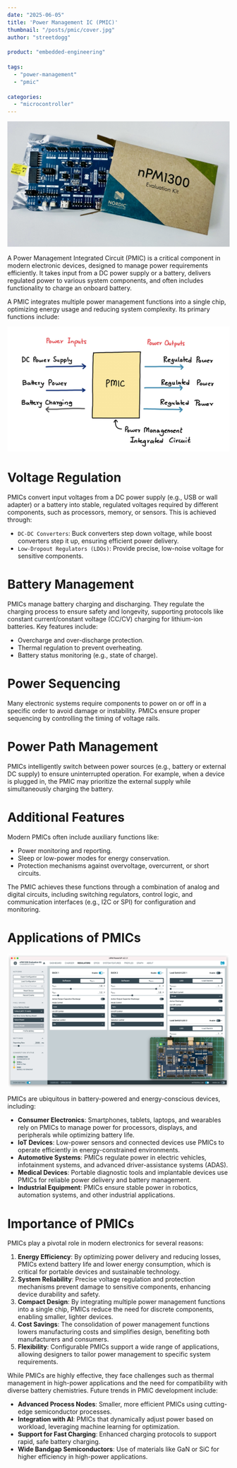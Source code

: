 ```yaml
---
date: "2025-06-05"
title: 'Power Management IC (PMIC)'
thumbnail: "/posts/pmic/cover.jpg"
author: "streetdogg"

product: "embedded-engineering"

tags:
  - "power-management"
  - "pmic"

categories:
  - "microcontroller"
---
```


![](npm1300.jpg "Nordic nPM1300 PMIC Evaluation Board!")

A Power Management Integrated Circuit (PMIC) is a critical component in modern electronic devices, designed to manage power requirements efficiently. It takes input from a DC power supply or a battery, delivers regulated power to various system components, and often includes functionality to charge an onboard battery.

<!--more-->

A PMIC integrates multiple power management functions into a single chip, optimizing energy usage and reducing system complexity. Its primary functions include:

![](cover.jpg)

# Voltage Regulation

PMICs convert input voltages from a DC power supply (e.g., USB or wall adapter) or a battery into stable, regulated voltages required by different components, such as processors, memory, or sensors. This is achieved through:
- `DC-DC Converters`: Buck converters step down voltage, while boost converters step it up, ensuring efficient power delivery.
- `Low-Dropout Regulators (LDOs)`: Provide precise, low-noise voltage for sensitive components.

# Battery Management

PMICs manage battery charging and discharging. They regulate the charging process to ensure safety and longevity, supporting protocols like constant current/constant voltage (CC/CV) charging for lithium-ion batteries. Key features include:
 - Overcharge and over-discharge protection.
 - Thermal regulation to prevent overheating.
 - Battery status monitoring (e.g., state of charge).

# Power Sequencing

Many electronic systems require components to power on or off in a specific order to avoid damage or instability. PMICs ensure proper sequencing by controlling the timing of voltage rails.

# Power Path Management

PMICs intelligently switch between power sources (e.g., battery or external DC supply) to ensure uninterrupted operation. For example, when a device is plugged in, the PMIC may prioritize the external supply while simultaneously charging the battery.

# Additional Features
   Modern PMICs often include auxiliary functions like:
   - Power monitoring and reporting.
   - Sleep or low-power modes for energy conservation.
   - Protection mechanisms against overvoltage, overcurrent, or short circuits.

The PMIC achieves these functions through a combination of analog and digital circuits, including switching regulators, control logic, and communication interfaces (e.g., I2C or SPI) for configuration and monitoring.

# Applications of PMICs

![](npmPowerUp.png "The nPM1300 board connected/controlled via the npmPowerUp companion app.")

PMICs are ubiquitous in battery-powered and energy-conscious devices, including:
- **Consumer Electronics**: Smartphones, tablets, laptops, and wearables rely on PMICs to manage power for processors, displays, and peripherals while optimizing battery life.
- **IoT Devices**: Low-power sensors and connected devices use PMICs to operate efficiently in energy-constrained environments.
- **Automotive Systems**: PMICs regulate power in electric vehicles, infotainment systems, and advanced driver-assistance systems (ADAS).
- **Medical Devices**: Portable diagnostic tools and implantable devices use PMICs for reliable power delivery and battery management.
- **Industrial Equipment**: PMICs ensure stable power in robotics, automation systems, and other industrial applications.

# Importance of PMICs
PMICs play a pivotal role in modern electronics for several reasons:
1. **Energy Efficiency**: By optimizing power delivery and reducing losses, PMICs extend battery life and lower energy consumption, which is critical for portable devices and sustainable technology.
1. **System Reliability**: Precise voltage regulation and protection mechanisms prevent damage to sensitive components, enhancing device durability and safety.
1. **Compact Design**: By integrating multiple power management functions into a single chip, PMICs reduce the need for discrete components, enabling smaller, lighter devices.
1. **Cost Savings**: The consolidation of power management functions lowers manufacturing costs and simplifies design, benefiting both manufacturers and consumers.
1. **Flexibility**: Configurable PMICs support a wide range of applications, allowing designers to tailor power management to specific system requirements.

While PMICs are highly effective, they face challenges such as thermal management in high-power applications and the need for compatibility with diverse battery chemistries. Future trends in PMIC development include:
- **Advanced Process Nodes**: Smaller, more efficient PMICs using cutting-edge semiconductor processes.
- **Integration with AI**: PMICs that dynamically adjust power based on workload, leveraging machine learning for optimization.
- **Support for Fast Charging**: Enhanced charging protocols to support rapid, safe battery charging.
- **Wide Bandgap Semiconductors**: Use of materials like GaN or SiC for higher efficiency in high-power applications.
